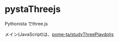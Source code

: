 # pystaThreejs

Pythonista でthree.js


メイン(JavaScript)は、[pome-ta/studyThreePlaydotjs](https://github.com/pome-ta/studyThreePlaydotjs)



